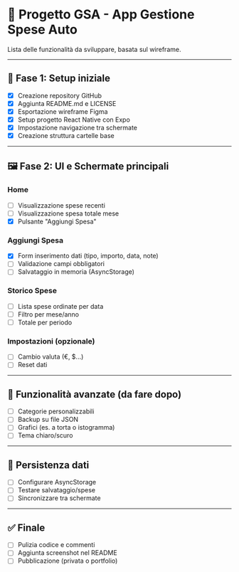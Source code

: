 # 📌 Progetto GSA - App Gestione Spese Auto
Lista delle funzionalità da sviluppare, basata sul wireframe.

---

## 🚧 Fase 1: Setup iniziale
- [x] Creazione repository GitHub
- [x] Aggiunta README.md e LICENSE
- [x] Esportazione wireframe Figma
- [x] Setup progetto React Native con Expo
- [x] Impostazione navigazione tra schermate
- [x] Creazione struttura cartelle base

---

## 🖼️ Fase 2: UI e Schermate principali

### Home
- [ ] Visualizzazione spese recenti
- [ ] Visualizzazione spesa totale mese
- [x] Pulsante "Aggiungi Spesa"

### Aggiungi Spesa
- [x] Form inserimento dati (tipo, importo, data, note)
- [ ] Validazione campi obbligatori
- [ ] Salvataggio in memoria (AsyncStorage)

### Storico Spese
- [ ] Lista spese ordinate per data
- [ ] Filtro per mese/anno
- [ ] Totale per periodo

### Impostazioni (opzionale)
- [ ] Cambio valuta (€, $...)
- [ ] Reset dati

---

## 🧠 Funzionalità avanzate (da fare dopo)

- [ ] Categorie personalizzabili
- [ ] Backup su file JSON
- [ ] Grafici (es. a torta o istogramma)
- [ ] Tema chiaro/scuro

---

## 💾 Persistenza dati
- [ ] Configurare AsyncStorage
- [ ] Testare salvataggio/spese
- [ ] Sincronizzare tra schermate

---

## ✅ Finale
- [ ] Pulizia codice e commenti
- [ ] Aggiunta screenshot nel README
- [ ] Pubblicazione (privata o portfolio)
